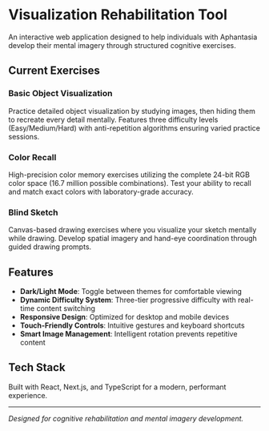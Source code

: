 # Visualization Rehabilitation Tool

An interactive web application designed to help individuals with Aphantasia develop their mental imagery through structured cognitive exercises.

## Current Exercises

### Basic Object Visualization
Practice detailed object visualization by studying images, then hiding them to recreate every detail mentally. Features three difficulty levels (Easy/Medium/Hard) with anti-repetition algorithms ensuring varied practice sessions.

### Color Recall
High-precision color memory exercises utilizing the complete 24-bit RGB color space (16.7 million possible combinations). Test your ability to recall and match exact colors with laboratory-grade accuracy.

### Blind Sketch
Canvas-based drawing exercises where you visualize your sketch mentally while drawing. Develop spatial imagery and hand-eye coordination through guided drawing prompts.

## Features

- **Dark/Light Mode**: Toggle between themes for comfortable viewing
- **Dynamic Difficulty System**: Three-tier progressive difficulty with real-time content switching
- **Responsive Design**: Optimized for desktop and mobile devices
- **Touch-Friendly Controls**: Intuitive gestures and keyboard shortcuts
- **Smart Image Management**: Intelligent rotation prevents repetitive content

## Tech Stack

Built with React, Next.js, and TypeScript for a modern, performant experience.

---

*Designed for cognitive rehabilitation and mental imagery development.*